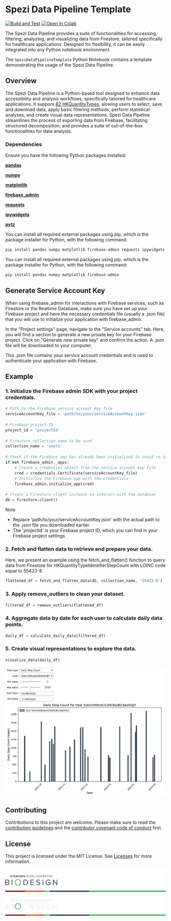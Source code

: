 <!--

This source file is part of the Stanford Spezi open-source project.

SPDX-FileCopyrightText: 2024 Stanford University and the project authors (see CONTRIBUTORS.md)

SPDX-License-Identifier: MIT
  
-->

# Spezi Data Pipeline Template

[![Build and Test](https://github.com/StanfordSpezi/SpeziDataPipelineTemplate/actions/workflows/build-and-test.yml/badge.svg)](https://github.com/StanfordSpezi/SpeziDataPipelineTemplate/actions/workflows/build-and-test.yml)
<a target="_blank" href="https://colab.research.google.com/github/StanfordSpezi/SpeziDataPipelineTemplate/blob/main/SpeziDataPipelineTemplate.ipynb">
  <img src="https://colab.research.google.com/assets/colab-badge.svg" alt="Open In Colab"/>
</a>

The Spezi Data Pipeline provides a suite of functionalities for accessing, filtering, analyzing, and visualizing data from Firestore, tailored specifically for healthcare applications. Designed for flexibility, it can be easily integrated into any Python notebook environment.

The `SpeziDataPipelineTemplate` Python Notebook contains a template demonstrating the usage of the Spezi Data Pipeline.


## Overview

The Spezi Data Pipeline is a Python-based tool designed to enhance data accessibility and analysis workflows, specifically tailored for healthcare applications. It suppors [82 HKQuantityTypes](https://github.com/StanfordBDHG/HealthKitOnFHIR/blob/main/Sources/HealthKitOnFHIR/HealthKitOnFHIR.docc/SupportedHKQuantityTypes.md), alowing users to select, save and download data, apply basic filtering methods, perform statistical analyses, and create visual data representations. Spezi Data Pipeline streamlines the process of exporting data from Firebase, facilitating structured decomposition, and provides a suite of out-of-the-box functionalities for data analysis.


### Dependencies

Ensure you have the following Python packages installed:

**[pandas](https://pypi.org/project/pandas/)** 

**[numpy](https://numpy.org/doc/stable/user/install.html)** 

**[matplotlib](https://matplotlib.org)** 

**[firebase_admin](https://firebase.google.com/docs/admin/setup)** 

**[requests](https://pypi.org/project/requests/)**

**[ipywidgets](https://ipywidgets.readthedocs.io/en/latest/user_install.html)**

**[pytz](https://pypi.org/project/pytz/)**

You can install all required external packages using pip, which is the package installer for Python, with the following command:

```bash
pip install pandas numpy matplotlib firebase-admin requests ipywidgets pytz
```

You can install all required external packages using pip, which is the package installer for Python, with the following command:

```bash
pip install pandas numpy matplotlib firebase-admin
```

## Generate Service Account Key

When using firebase_admin for interactions with Firebase services, such as Firestore or the Realtime Database, make sure you have set up your Firebase project and have the necessary credentials file (usually a .json file) that you will use to initialize your application with firebase_admin.

In the "Project settings" page, navigate to the "Service accounts" tab. Here, you will find a section to generate a new private key for your Firebase project. Click on "Generate new private key" and confirm the action. A .json file will be downloaded to your computer.

This .json file contains your service account credentials and is used to authenticate your application with Firebase.



## Example

### 1. Initialize the Firebase admin SDK with your project credentials.
```python
# Path to the Firebase service account key file
serviceAccountKey_file = 'path/to/your/serviceAccountKey.json'

# Firebase project ID
project_id = 'projectId'

# Firestore collection name to be used
collection_name = 'users'

# Check if the Firebase app has already been initialized to avoid re-initialization
if not firebase_admin._apps:
    # Create a credential object from the service account key file
    cred = credentials.Certificate(serviceAccountKey_file)
    # Initialize the Firebase app with the credentials
    firebase_admin.initialize_app(cred)

# Create a Firestore client instance to interact with the database
db = firestore.client()
```


> [!NOTE]
> - Replace 'path/to/your/serviceAccountKey.json' with the actual path to the .json file you downloaded earlier.
> - The 'projectId' is your Firebase project ID, which you can find in your Firebase project settings.


### 2. Fetch and flatten data to retrieve and prepare your data.

Here, we present an example using the fetch_and_flatten() function to query data from Firestore for HKQuantityTypeIdentifierStepCount with LOINC code equal to 55423-8.

```python
flattened_df = fetch_and_flatten_data(db, collection_name, '55423-8')   
```

### 3. Apply remove_outliers to clean your dataset.

```python
filtered_df = remove_outliers(flattened_df)       
```

### 4. Aggregate data by date for each user to calculate daily data points.

```python
daily_df = calculate_daily_data(filtered_df)
```

### 5. Create visual representations to explore the data.

```python
vizualize_data(daily_df)

```


![visualize_data.png](Figures/visualize_data.png)


## Contributing

Contributions to this project are welcome. Please make sure to read the [contribution guidelines](https://github.com/StanfordSpezi/.github/blob/main/CONTRIBUTING.md) and the [contributor covenant code of conduct](https://github.com/StanfordSpezi/.github/blob/main/CODE_OF_CONDUCT.md) first.


## License

This project is licensed under the MIT License. See [Licenses](https://github.com/StanfordSpezi/SpeziAccessGuard/tree/main/LICENSES) for more information.

![Spezi Footer](https://raw.githubusercontent.com/StanfordSpezi/.github/main/assets/FooterLight.png#gh-light-mode-only)
![Spezi Footer](https://raw.githubusercontent.com/StanfordSpezi/.github/main/assets/FooterDark.png#gh-dark-mode-only)
